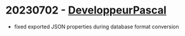 # 20230702 - [DeveloppeurPascal](https://github.com/DeveloppeurPascal)

* fixed exported JSON properties during database format conversion

